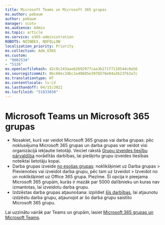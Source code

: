 ```yaml
---
title: Microsoft Teams un Microsoft 365 grupas
ms.author: pebaum
author: pebaum
manager: scotv
ms.audience: Admin
ms.topic: article
ms.service: o365-administration
ROBOTS: NOINDEX, NOFOLLOW
localization_priority: Priority
ms.collection: Adm_O365
ms.custom:
- "9002534"
- "5126"
ms.openlocfilehash: 42c9c243aaeb2692977caa3b271f7110544c0a56
ms.sourcegitcommit: 8bc60ec34bc1e40685e3976576e04a2623f63a7c
ms.translationtype: HT
ms.contentlocale: lv-LV
ms.lasthandoff: 04/15/2021
ms.locfileid: "51833838"
---
```

# <a name="microsoft-teams-and-microsoft-365-groups"></a>Microsoft Teams un Microsoft 365 grupas

- Nosakiet, kurš var veidot Microsoft 365 grupas vai darba grupas: pēc noklusējuma Microsoft 365 grupas un darba grupas var veidot visi organizācijā iekļautie lietotāji. Veiciet rakstā [Grupu izveides tiesību pārvaldība](https://support.office.com/article/4c46c8cb-17d0-44b5-9776-005fced8e618) norādītās darbības, lai piešķirtu grupu izveides tiesības noteiktai lietotāju kopai.
- Darba grupas izveide [no esošas grupas](https://support.microsoft.com/office/24ec428e-40d7-4a1a-ab87-29be7d145865): noklikšķiniet uz Darba grupas > Pievienoties vai izveidot darba grupu, pēc tam uz Izveidot > Izveidot no un noklikšķiniet uz Office 365 grupa. Piezīme. Šī opcija ir pieejama Microsoft 365 grupām, kurās ir mazāk par 5000 dalībnieku un kuras nav izmantotas, lai izveidotu darba grupu.
- Izdzēstas darba grupas atjaunošana: izpildiet [šīs darbības](https://docs.microsoft.com/microsoftteams/archive-or-delete-a-team#restore-a-deleted-team), lai atjaunotu izdzēstu darba grupu, atjaunojot ar šo darba grupu saistīto Microsoft 365 grupu.

Lai uzzinātu vairāk par Teams un grupām, lasiet [Microsoft 365 grupas un Microsoft Teams](https://docs.microsoft.com/microsoftteams/office-365-groups).
